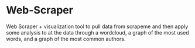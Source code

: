 # Web-Scraper

Web Scraper + visualization tool to pull data from scrapeme and then apply some analysis to at the data through a wordcloud, a graph of the most used words, and a graph of the most common authors.
